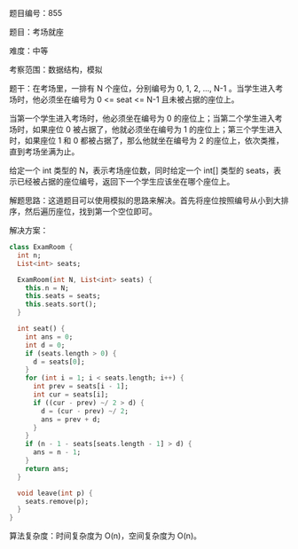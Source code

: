 题目编号：855

题目：考场就座

难度：中等

考察范围：数据结构，模拟

题干：在考场里，一排有 N 个座位，分别编号为 0, 1, 2, ..., N-1 。当学生进入考场时，他必须坐在编号为 0 <= seat <= N-1 且未被占据的座位上。

当第一个学生进入考场时，他必须坐在编号为 0 的座位上；当第二个学生进入考场时，如果座位 0 被占据了，他就必须坐在编号为 1 的座位上；第三个学生进入时，如果座位 1 和 0 都被占据了，那么他就坐在编号为 2 的座位上，依次类推，直到考场坐满为止。

给定一个 int 类型的 N，表示考场座位数，同时给定一个 int[] 类型的 seats，表示已经被占据的座位编号，返回下一个学生应该坐在哪个座位上。

解题思路：这道题目可以使用模拟的思路来解决。首先将座位按照编号从小到大排序，然后遍历座位，找到第一个空位即可。

解决方案：

```dart
class ExamRoom {
  int n;
  List<int> seats;

  ExamRoom(int N, List<int> seats) {
    this.n = N;
    this.seats = seats;
    this.seats.sort();
  }

  int seat() {
    int ans = 0;
    int d = 0;
    if (seats.length > 0) {
      d = seats[0];
    }
    for (int i = 1; i < seats.length; i++) {
      int prev = seats[i - 1];
      int cur = seats[i];
      if ((cur - prev) ~/ 2 > d) {
        d = (cur - prev) ~/ 2;
        ans = prev + d;
      }
    }
    if (n - 1 - seats[seats.length - 1] > d) {
      ans = n - 1;
    }
    return ans;
  }

  void leave(int p) {
    seats.remove(p);
  }
}
```

算法复杂度：时间复杂度为 O(n)，空间复杂度为 O(n)。